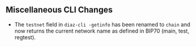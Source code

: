 Miscellaneous CLI Changes
-------------------------
- The `testnet` field in `diaz-cli -getinfo` has been renamed to `chain` and now returns the current network name as defined in BIP70 (main, test, regtest).